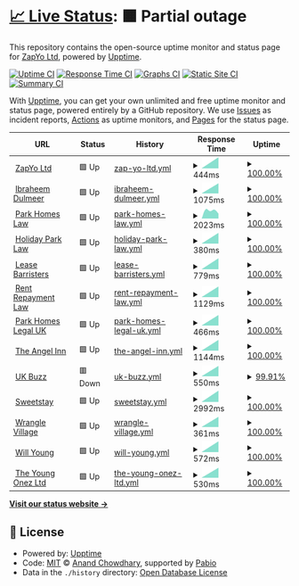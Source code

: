 # [📈 Live Status](https://status.onezcloud.uk): <!--live status--> **🟧 Partial outage**

This repository contains the open-source uptime monitor and status page for [ZapYo Ltd](https://status.onezcloud.uk), powered by [Upptime](https://github.com/upptime/upptime).

[![Uptime CI](https://github.com/ZapYo-Ltd/OnezCloud-Status/workflows/Uptime%20CI/badge.svg)](https://github.com/ZapYo-Ltd/OnezCloud-Status/actions?query=workflow%3A%22Uptime+CI%22)
[![Response Time CI](https://github.com/ZapYo-Ltd/OnezCloud-Status/workflows/Response%20Time%20CI/badge.svg)](https://github.com/ZapYo-Ltd/OnezCloud-Status/actions?query=workflow%3A%22Response+Time+CI%22)
[![Graphs CI](https://github.com/ZapYo-Ltd/OnezCloud-Status/workflows/Graphs%20CI/badge.svg)](https://github.com/ZapYo-Ltd/OnezCloud-Status/actions?query=workflow%3A%22Graphs+CI%22)
[![Static Site CI](https://github.com/ZapYo-Ltd/OnezCloud-Status/workflows/Static%20Site%20CI/badge.svg)](https://github.com/ZapYo-Ltd/OnezCloud-Status/actions?query=workflow%3A%22Static+Site+CI%22)
[![Summary CI](https://github.com/ZapYo-Ltd/OnezCloud-Status/workflows/Summary%20CI/badge.svg)](https://github.com/ZapYo-Ltd/OnezCloud-Status/actions?query=workflow%3A%22Summary+CI%22)

With [Upptime](https://upptime.js.org), you can get your own unlimited and free uptime monitor and status page, powered entirely by a GitHub repository. We use [Issues](https://github.com/ZapYo-Ltd/OnezCloud-Status/issues) as incident reports, [Actions](https://github.com/ZapYo-Ltd/OnezCloud-Status/actions) as uptime monitors, and [Pages](https://status.onezcloud.uk) for the status page.

<!--start: status pages-->
<!-- This summary is generated by Upptime (https://github.com/upptime/upptime) -->
<!-- Do not edit this manually, your changes will be overwritten -->
<!-- prettier-ignore -->
| URL | Status | History | Response Time | Uptime |
| --- | ------ | ------- | ------------- | ------ |
| <img alt="" src="https://icons.duckduckgo.com/ip3/zapyo.uk.ico" height="13"> [ZapYo Ltd](https://zapyo.uk) | 🟩 Up | [zap-yo-ltd.yml](https://github.com/ZapYo-Ltd/uptime/commits/HEAD/history/zap-yo-ltd.yml) | <details><summary><img alt="Response time graph" src="./graphs/zap-yo-ltd/response-time-week.png" height="20"> 444ms</summary><br><a href="https://status.onezcloud.uk/history/zap-yo-ltd"><img alt="Response time 444" src="https://img.shields.io/endpoint?url=https%3A%2F%2Fraw.githubusercontent.com%2FZapYo-Ltd%2Fuptime%2FHEAD%2Fapi%2Fzap-yo-ltd%2Fresponse-time.json"></a><br><a href="https://status.onezcloud.uk/history/zap-yo-ltd"><img alt="24-hour response time 444" src="https://img.shields.io/endpoint?url=https%3A%2F%2Fraw.githubusercontent.com%2FZapYo-Ltd%2Fuptime%2FHEAD%2Fapi%2Fzap-yo-ltd%2Fresponse-time-day.json"></a><br><a href="https://status.onezcloud.uk/history/zap-yo-ltd"><img alt="7-day response time 444" src="https://img.shields.io/endpoint?url=https%3A%2F%2Fraw.githubusercontent.com%2FZapYo-Ltd%2Fuptime%2FHEAD%2Fapi%2Fzap-yo-ltd%2Fresponse-time-week.json"></a><br><a href="https://status.onezcloud.uk/history/zap-yo-ltd"><img alt="30-day response time 444" src="https://img.shields.io/endpoint?url=https%3A%2F%2Fraw.githubusercontent.com%2FZapYo-Ltd%2Fuptime%2FHEAD%2Fapi%2Fzap-yo-ltd%2Fresponse-time-month.json"></a><br><a href="https://status.onezcloud.uk/history/zap-yo-ltd"><img alt="1-year response time 444" src="https://img.shields.io/endpoint?url=https%3A%2F%2Fraw.githubusercontent.com%2FZapYo-Ltd%2Fuptime%2FHEAD%2Fapi%2Fzap-yo-ltd%2Fresponse-time-year.json"></a></details> | <details><summary><a href="https://status.onezcloud.uk/history/zap-yo-ltd">100.00%</a></summary><a href="https://status.onezcloud.uk/history/zap-yo-ltd"><img alt="All-time uptime 100.00%" src="https://img.shields.io/endpoint?url=https%3A%2F%2Fraw.githubusercontent.com%2FZapYo-Ltd%2Fuptime%2FHEAD%2Fapi%2Fzap-yo-ltd%2Fuptime.json"></a><br><a href="https://status.onezcloud.uk/history/zap-yo-ltd"><img alt="24-hour uptime 100.00%" src="https://img.shields.io/endpoint?url=https%3A%2F%2Fraw.githubusercontent.com%2FZapYo-Ltd%2Fuptime%2FHEAD%2Fapi%2Fzap-yo-ltd%2Fuptime-day.json"></a><br><a href="https://status.onezcloud.uk/history/zap-yo-ltd"><img alt="7-day uptime 100.00%" src="https://img.shields.io/endpoint?url=https%3A%2F%2Fraw.githubusercontent.com%2FZapYo-Ltd%2Fuptime%2FHEAD%2Fapi%2Fzap-yo-ltd%2Fuptime-week.json"></a><br><a href="https://status.onezcloud.uk/history/zap-yo-ltd"><img alt="30-day uptime 100.00%" src="https://img.shields.io/endpoint?url=https%3A%2F%2Fraw.githubusercontent.com%2FZapYo-Ltd%2Fuptime%2FHEAD%2Fapi%2Fzap-yo-ltd%2Fuptime-month.json"></a><br><a href="https://status.onezcloud.uk/history/zap-yo-ltd"><img alt="1-year uptime 100.00%" src="https://img.shields.io/endpoint?url=https%3A%2F%2Fraw.githubusercontent.com%2FZapYo-Ltd%2Fuptime%2FHEAD%2Fapi%2Fzap-yo-ltd%2Fuptime-year.json"></a></details>
| <img alt="" src="https://icons.duckduckgo.com/ip3/www.ibraheemdulmeer.com.ico" height="13"> [Ibraheem Dulmeer](https://www.ibraheemdulmeer.com) | 🟩 Up | [ibraheem-dulmeer.yml](https://github.com/ZapYo-Ltd/uptime/commits/HEAD/history/ibraheem-dulmeer.yml) | <details><summary><img alt="Response time graph" src="./graphs/ibraheem-dulmeer/response-time-week.png" height="20"> 1075ms</summary><br><a href="https://status.onezcloud.uk/history/ibraheem-dulmeer"><img alt="Response time 1075" src="https://img.shields.io/endpoint?url=https%3A%2F%2Fraw.githubusercontent.com%2FZapYo-Ltd%2Fuptime%2FHEAD%2Fapi%2Fibraheem-dulmeer%2Fresponse-time.json"></a><br><a href="https://status.onezcloud.uk/history/ibraheem-dulmeer"><img alt="24-hour response time 1075" src="https://img.shields.io/endpoint?url=https%3A%2F%2Fraw.githubusercontent.com%2FZapYo-Ltd%2Fuptime%2FHEAD%2Fapi%2Fibraheem-dulmeer%2Fresponse-time-day.json"></a><br><a href="https://status.onezcloud.uk/history/ibraheem-dulmeer"><img alt="7-day response time 1075" src="https://img.shields.io/endpoint?url=https%3A%2F%2Fraw.githubusercontent.com%2FZapYo-Ltd%2Fuptime%2FHEAD%2Fapi%2Fibraheem-dulmeer%2Fresponse-time-week.json"></a><br><a href="https://status.onezcloud.uk/history/ibraheem-dulmeer"><img alt="30-day response time 1075" src="https://img.shields.io/endpoint?url=https%3A%2F%2Fraw.githubusercontent.com%2FZapYo-Ltd%2Fuptime%2FHEAD%2Fapi%2Fibraheem-dulmeer%2Fresponse-time-month.json"></a><br><a href="https://status.onezcloud.uk/history/ibraheem-dulmeer"><img alt="1-year response time 1075" src="https://img.shields.io/endpoint?url=https%3A%2F%2Fraw.githubusercontent.com%2FZapYo-Ltd%2Fuptime%2FHEAD%2Fapi%2Fibraheem-dulmeer%2Fresponse-time-year.json"></a></details> | <details><summary><a href="https://status.onezcloud.uk/history/ibraheem-dulmeer">100.00%</a></summary><a href="https://status.onezcloud.uk/history/ibraheem-dulmeer"><img alt="All-time uptime 100.00%" src="https://img.shields.io/endpoint?url=https%3A%2F%2Fraw.githubusercontent.com%2FZapYo-Ltd%2Fuptime%2FHEAD%2Fapi%2Fibraheem-dulmeer%2Fuptime.json"></a><br><a href="https://status.onezcloud.uk/history/ibraheem-dulmeer"><img alt="24-hour uptime 100.00%" src="https://img.shields.io/endpoint?url=https%3A%2F%2Fraw.githubusercontent.com%2FZapYo-Ltd%2Fuptime%2FHEAD%2Fapi%2Fibraheem-dulmeer%2Fuptime-day.json"></a><br><a href="https://status.onezcloud.uk/history/ibraheem-dulmeer"><img alt="7-day uptime 100.00%" src="https://img.shields.io/endpoint?url=https%3A%2F%2Fraw.githubusercontent.com%2FZapYo-Ltd%2Fuptime%2FHEAD%2Fapi%2Fibraheem-dulmeer%2Fuptime-week.json"></a><br><a href="https://status.onezcloud.uk/history/ibraheem-dulmeer"><img alt="30-day uptime 100.00%" src="https://img.shields.io/endpoint?url=https%3A%2F%2Fraw.githubusercontent.com%2FZapYo-Ltd%2Fuptime%2FHEAD%2Fapi%2Fibraheem-dulmeer%2Fuptime-month.json"></a><br><a href="https://status.onezcloud.uk/history/ibraheem-dulmeer"><img alt="1-year uptime 100.00%" src="https://img.shields.io/endpoint?url=https%3A%2F%2Fraw.githubusercontent.com%2FZapYo-Ltd%2Fuptime%2FHEAD%2Fapi%2Fibraheem-dulmeer%2Fuptime-year.json"></a></details>
| <img alt="" src="https://icons.duckduckgo.com/ip3/parkhomeslaw.com.ico" height="13"> [Park Homes Law](https://parkhomeslaw.com) | 🟩 Up | [park-homes-law.yml](https://github.com/ZapYo-Ltd/uptime/commits/HEAD/history/park-homes-law.yml) | <details><summary><img alt="Response time graph" src="./graphs/park-homes-law/response-time-week.png" height="20"> 2023ms</summary><br><a href="https://status.onezcloud.uk/history/park-homes-law"><img alt="Response time 2023" src="https://img.shields.io/endpoint?url=https%3A%2F%2Fraw.githubusercontent.com%2FZapYo-Ltd%2Fuptime%2FHEAD%2Fapi%2Fpark-homes-law%2Fresponse-time.json"></a><br><a href="https://status.onezcloud.uk/history/park-homes-law"><img alt="24-hour response time 2023" src="https://img.shields.io/endpoint?url=https%3A%2F%2Fraw.githubusercontent.com%2FZapYo-Ltd%2Fuptime%2FHEAD%2Fapi%2Fpark-homes-law%2Fresponse-time-day.json"></a><br><a href="https://status.onezcloud.uk/history/park-homes-law"><img alt="7-day response time 2023" src="https://img.shields.io/endpoint?url=https%3A%2F%2Fraw.githubusercontent.com%2FZapYo-Ltd%2Fuptime%2FHEAD%2Fapi%2Fpark-homes-law%2Fresponse-time-week.json"></a><br><a href="https://status.onezcloud.uk/history/park-homes-law"><img alt="30-day response time 2023" src="https://img.shields.io/endpoint?url=https%3A%2F%2Fraw.githubusercontent.com%2FZapYo-Ltd%2Fuptime%2FHEAD%2Fapi%2Fpark-homes-law%2Fresponse-time-month.json"></a><br><a href="https://status.onezcloud.uk/history/park-homes-law"><img alt="1-year response time 2023" src="https://img.shields.io/endpoint?url=https%3A%2F%2Fraw.githubusercontent.com%2FZapYo-Ltd%2Fuptime%2FHEAD%2Fapi%2Fpark-homes-law%2Fresponse-time-year.json"></a></details> | <details><summary><a href="https://status.onezcloud.uk/history/park-homes-law">100.00%</a></summary><a href="https://status.onezcloud.uk/history/park-homes-law"><img alt="All-time uptime 100.00%" src="https://img.shields.io/endpoint?url=https%3A%2F%2Fraw.githubusercontent.com%2FZapYo-Ltd%2Fuptime%2FHEAD%2Fapi%2Fpark-homes-law%2Fuptime.json"></a><br><a href="https://status.onezcloud.uk/history/park-homes-law"><img alt="24-hour uptime 100.00%" src="https://img.shields.io/endpoint?url=https%3A%2F%2Fraw.githubusercontent.com%2FZapYo-Ltd%2Fuptime%2FHEAD%2Fapi%2Fpark-homes-law%2Fuptime-day.json"></a><br><a href="https://status.onezcloud.uk/history/park-homes-law"><img alt="7-day uptime 100.00%" src="https://img.shields.io/endpoint?url=https%3A%2F%2Fraw.githubusercontent.com%2FZapYo-Ltd%2Fuptime%2FHEAD%2Fapi%2Fpark-homes-law%2Fuptime-week.json"></a><br><a href="https://status.onezcloud.uk/history/park-homes-law"><img alt="30-day uptime 100.00%" src="https://img.shields.io/endpoint?url=https%3A%2F%2Fraw.githubusercontent.com%2FZapYo-Ltd%2Fuptime%2FHEAD%2Fapi%2Fpark-homes-law%2Fuptime-month.json"></a><br><a href="https://status.onezcloud.uk/history/park-homes-law"><img alt="1-year uptime 100.00%" src="https://img.shields.io/endpoint?url=https%3A%2F%2Fraw.githubusercontent.com%2FZapYo-Ltd%2Fuptime%2FHEAD%2Fapi%2Fpark-homes-law%2Fuptime-year.json"></a></details>
| <img alt="" src="https://icons.duckduckgo.com/ip3/www.holidayparklaw.com.ico" height="13"> [Holiday Park Law](https://www.holidayparklaw.com) | 🟩 Up | [holiday-park-law.yml](https://github.com/ZapYo-Ltd/uptime/commits/HEAD/history/holiday-park-law.yml) | <details><summary><img alt="Response time graph" src="./graphs/holiday-park-law/response-time-week.png" height="20"> 380ms</summary><br><a href="https://status.onezcloud.uk/history/holiday-park-law"><img alt="Response time 380" src="https://img.shields.io/endpoint?url=https%3A%2F%2Fraw.githubusercontent.com%2FZapYo-Ltd%2Fuptime%2FHEAD%2Fapi%2Fholiday-park-law%2Fresponse-time.json"></a><br><a href="https://status.onezcloud.uk/history/holiday-park-law"><img alt="24-hour response time 380" src="https://img.shields.io/endpoint?url=https%3A%2F%2Fraw.githubusercontent.com%2FZapYo-Ltd%2Fuptime%2FHEAD%2Fapi%2Fholiday-park-law%2Fresponse-time-day.json"></a><br><a href="https://status.onezcloud.uk/history/holiday-park-law"><img alt="7-day response time 380" src="https://img.shields.io/endpoint?url=https%3A%2F%2Fraw.githubusercontent.com%2FZapYo-Ltd%2Fuptime%2FHEAD%2Fapi%2Fholiday-park-law%2Fresponse-time-week.json"></a><br><a href="https://status.onezcloud.uk/history/holiday-park-law"><img alt="30-day response time 380" src="https://img.shields.io/endpoint?url=https%3A%2F%2Fraw.githubusercontent.com%2FZapYo-Ltd%2Fuptime%2FHEAD%2Fapi%2Fholiday-park-law%2Fresponse-time-month.json"></a><br><a href="https://status.onezcloud.uk/history/holiday-park-law"><img alt="1-year response time 380" src="https://img.shields.io/endpoint?url=https%3A%2F%2Fraw.githubusercontent.com%2FZapYo-Ltd%2Fuptime%2FHEAD%2Fapi%2Fholiday-park-law%2Fresponse-time-year.json"></a></details> | <details><summary><a href="https://status.onezcloud.uk/history/holiday-park-law">100.00%</a></summary><a href="https://status.onezcloud.uk/history/holiday-park-law"><img alt="All-time uptime 100.00%" src="https://img.shields.io/endpoint?url=https%3A%2F%2Fraw.githubusercontent.com%2FZapYo-Ltd%2Fuptime%2FHEAD%2Fapi%2Fholiday-park-law%2Fuptime.json"></a><br><a href="https://status.onezcloud.uk/history/holiday-park-law"><img alt="24-hour uptime 100.00%" src="https://img.shields.io/endpoint?url=https%3A%2F%2Fraw.githubusercontent.com%2FZapYo-Ltd%2Fuptime%2FHEAD%2Fapi%2Fholiday-park-law%2Fuptime-day.json"></a><br><a href="https://status.onezcloud.uk/history/holiday-park-law"><img alt="7-day uptime 100.00%" src="https://img.shields.io/endpoint?url=https%3A%2F%2Fraw.githubusercontent.com%2FZapYo-Ltd%2Fuptime%2FHEAD%2Fapi%2Fholiday-park-law%2Fuptime-week.json"></a><br><a href="https://status.onezcloud.uk/history/holiday-park-law"><img alt="30-day uptime 100.00%" src="https://img.shields.io/endpoint?url=https%3A%2F%2Fraw.githubusercontent.com%2FZapYo-Ltd%2Fuptime%2FHEAD%2Fapi%2Fholiday-park-law%2Fuptime-month.json"></a><br><a href="https://status.onezcloud.uk/history/holiday-park-law"><img alt="1-year uptime 100.00%" src="https://img.shields.io/endpoint?url=https%3A%2F%2Fraw.githubusercontent.com%2FZapYo-Ltd%2Fuptime%2FHEAD%2Fapi%2Fholiday-park-law%2Fuptime-year.json"></a></details>
| <img alt="" src="https://icons.duckduckgo.com/ip3/leasebarristers.com.ico" height="13"> [Lease Barristers](https://leasebarristers.com) | 🟩 Up | [lease-barristers.yml](https://github.com/ZapYo-Ltd/uptime/commits/HEAD/history/lease-barristers.yml) | <details><summary><img alt="Response time graph" src="./graphs/lease-barristers/response-time-week.png" height="20"> 779ms</summary><br><a href="https://status.onezcloud.uk/history/lease-barristers"><img alt="Response time 779" src="https://img.shields.io/endpoint?url=https%3A%2F%2Fraw.githubusercontent.com%2FZapYo-Ltd%2Fuptime%2FHEAD%2Fapi%2Flease-barristers%2Fresponse-time.json"></a><br><a href="https://status.onezcloud.uk/history/lease-barristers"><img alt="24-hour response time 779" src="https://img.shields.io/endpoint?url=https%3A%2F%2Fraw.githubusercontent.com%2FZapYo-Ltd%2Fuptime%2FHEAD%2Fapi%2Flease-barristers%2Fresponse-time-day.json"></a><br><a href="https://status.onezcloud.uk/history/lease-barristers"><img alt="7-day response time 779" src="https://img.shields.io/endpoint?url=https%3A%2F%2Fraw.githubusercontent.com%2FZapYo-Ltd%2Fuptime%2FHEAD%2Fapi%2Flease-barristers%2Fresponse-time-week.json"></a><br><a href="https://status.onezcloud.uk/history/lease-barristers"><img alt="30-day response time 779" src="https://img.shields.io/endpoint?url=https%3A%2F%2Fraw.githubusercontent.com%2FZapYo-Ltd%2Fuptime%2FHEAD%2Fapi%2Flease-barristers%2Fresponse-time-month.json"></a><br><a href="https://status.onezcloud.uk/history/lease-barristers"><img alt="1-year response time 779" src="https://img.shields.io/endpoint?url=https%3A%2F%2Fraw.githubusercontent.com%2FZapYo-Ltd%2Fuptime%2FHEAD%2Fapi%2Flease-barristers%2Fresponse-time-year.json"></a></details> | <details><summary><a href="https://status.onezcloud.uk/history/lease-barristers">100.00%</a></summary><a href="https://status.onezcloud.uk/history/lease-barristers"><img alt="All-time uptime 100.00%" src="https://img.shields.io/endpoint?url=https%3A%2F%2Fraw.githubusercontent.com%2FZapYo-Ltd%2Fuptime%2FHEAD%2Fapi%2Flease-barristers%2Fuptime.json"></a><br><a href="https://status.onezcloud.uk/history/lease-barristers"><img alt="24-hour uptime 100.00%" src="https://img.shields.io/endpoint?url=https%3A%2F%2Fraw.githubusercontent.com%2FZapYo-Ltd%2Fuptime%2FHEAD%2Fapi%2Flease-barristers%2Fuptime-day.json"></a><br><a href="https://status.onezcloud.uk/history/lease-barristers"><img alt="7-day uptime 100.00%" src="https://img.shields.io/endpoint?url=https%3A%2F%2Fraw.githubusercontent.com%2FZapYo-Ltd%2Fuptime%2FHEAD%2Fapi%2Flease-barristers%2Fuptime-week.json"></a><br><a href="https://status.onezcloud.uk/history/lease-barristers"><img alt="30-day uptime 100.00%" src="https://img.shields.io/endpoint?url=https%3A%2F%2Fraw.githubusercontent.com%2FZapYo-Ltd%2Fuptime%2FHEAD%2Fapi%2Flease-barristers%2Fuptime-month.json"></a><br><a href="https://status.onezcloud.uk/history/lease-barristers"><img alt="1-year uptime 100.00%" src="https://img.shields.io/endpoint?url=https%3A%2F%2Fraw.githubusercontent.com%2FZapYo-Ltd%2Fuptime%2FHEAD%2Fapi%2Flease-barristers%2Fuptime-year.json"></a></details>
| <img alt="" src="https://icons.duckduckgo.com/ip3/rentrepaymentlaw.com.ico" height="13"> [Rent Repayment Law](https://rentrepaymentlaw.com) | 🟩 Up | [rent-repayment-law.yml](https://github.com/ZapYo-Ltd/uptime/commits/HEAD/history/rent-repayment-law.yml) | <details><summary><img alt="Response time graph" src="./graphs/rent-repayment-law/response-time-week.png" height="20"> 1129ms</summary><br><a href="https://status.onezcloud.uk/history/rent-repayment-law"><img alt="Response time 1129" src="https://img.shields.io/endpoint?url=https%3A%2F%2Fraw.githubusercontent.com%2FZapYo-Ltd%2Fuptime%2FHEAD%2Fapi%2Frent-repayment-law%2Fresponse-time.json"></a><br><a href="https://status.onezcloud.uk/history/rent-repayment-law"><img alt="24-hour response time 1129" src="https://img.shields.io/endpoint?url=https%3A%2F%2Fraw.githubusercontent.com%2FZapYo-Ltd%2Fuptime%2FHEAD%2Fapi%2Frent-repayment-law%2Fresponse-time-day.json"></a><br><a href="https://status.onezcloud.uk/history/rent-repayment-law"><img alt="7-day response time 1129" src="https://img.shields.io/endpoint?url=https%3A%2F%2Fraw.githubusercontent.com%2FZapYo-Ltd%2Fuptime%2FHEAD%2Fapi%2Frent-repayment-law%2Fresponse-time-week.json"></a><br><a href="https://status.onezcloud.uk/history/rent-repayment-law"><img alt="30-day response time 1129" src="https://img.shields.io/endpoint?url=https%3A%2F%2Fraw.githubusercontent.com%2FZapYo-Ltd%2Fuptime%2FHEAD%2Fapi%2Frent-repayment-law%2Fresponse-time-month.json"></a><br><a href="https://status.onezcloud.uk/history/rent-repayment-law"><img alt="1-year response time 1129" src="https://img.shields.io/endpoint?url=https%3A%2F%2Fraw.githubusercontent.com%2FZapYo-Ltd%2Fuptime%2FHEAD%2Fapi%2Frent-repayment-law%2Fresponse-time-year.json"></a></details> | <details><summary><a href="https://status.onezcloud.uk/history/rent-repayment-law">100.00%</a></summary><a href="https://status.onezcloud.uk/history/rent-repayment-law"><img alt="All-time uptime 100.00%" src="https://img.shields.io/endpoint?url=https%3A%2F%2Fraw.githubusercontent.com%2FZapYo-Ltd%2Fuptime%2FHEAD%2Fapi%2Frent-repayment-law%2Fuptime.json"></a><br><a href="https://status.onezcloud.uk/history/rent-repayment-law"><img alt="24-hour uptime 100.00%" src="https://img.shields.io/endpoint?url=https%3A%2F%2Fraw.githubusercontent.com%2FZapYo-Ltd%2Fuptime%2FHEAD%2Fapi%2Frent-repayment-law%2Fuptime-day.json"></a><br><a href="https://status.onezcloud.uk/history/rent-repayment-law"><img alt="7-day uptime 100.00%" src="https://img.shields.io/endpoint?url=https%3A%2F%2Fraw.githubusercontent.com%2FZapYo-Ltd%2Fuptime%2FHEAD%2Fapi%2Frent-repayment-law%2Fuptime-week.json"></a><br><a href="https://status.onezcloud.uk/history/rent-repayment-law"><img alt="30-day uptime 100.00%" src="https://img.shields.io/endpoint?url=https%3A%2F%2Fraw.githubusercontent.com%2FZapYo-Ltd%2Fuptime%2FHEAD%2Fapi%2Frent-repayment-law%2Fuptime-month.json"></a><br><a href="https://status.onezcloud.uk/history/rent-repayment-law"><img alt="1-year uptime 100.00%" src="https://img.shields.io/endpoint?url=https%3A%2F%2Fraw.githubusercontent.com%2FZapYo-Ltd%2Fuptime%2FHEAD%2Fapi%2Frent-repayment-law%2Fuptime-year.json"></a></details>
| <img alt="" src="https://icons.duckduckgo.com/ip3/parkhomeslegal.uk.ico" height="13"> [Park Homes Legal UK](https://parkhomeslegal.uk) | 🟩 Up | [park-homes-legal-uk.yml](https://github.com/ZapYo-Ltd/uptime/commits/HEAD/history/park-homes-legal-uk.yml) | <details><summary><img alt="Response time graph" src="./graphs/park-homes-legal-uk/response-time-week.png" height="20"> 466ms</summary><br><a href="https://status.onezcloud.uk/history/park-homes-legal-uk"><img alt="Response time 466" src="https://img.shields.io/endpoint?url=https%3A%2F%2Fraw.githubusercontent.com%2FZapYo-Ltd%2Fuptime%2FHEAD%2Fapi%2Fpark-homes-legal-uk%2Fresponse-time.json"></a><br><a href="https://status.onezcloud.uk/history/park-homes-legal-uk"><img alt="24-hour response time 466" src="https://img.shields.io/endpoint?url=https%3A%2F%2Fraw.githubusercontent.com%2FZapYo-Ltd%2Fuptime%2FHEAD%2Fapi%2Fpark-homes-legal-uk%2Fresponse-time-day.json"></a><br><a href="https://status.onezcloud.uk/history/park-homes-legal-uk"><img alt="7-day response time 466" src="https://img.shields.io/endpoint?url=https%3A%2F%2Fraw.githubusercontent.com%2FZapYo-Ltd%2Fuptime%2FHEAD%2Fapi%2Fpark-homes-legal-uk%2Fresponse-time-week.json"></a><br><a href="https://status.onezcloud.uk/history/park-homes-legal-uk"><img alt="30-day response time 466" src="https://img.shields.io/endpoint?url=https%3A%2F%2Fraw.githubusercontent.com%2FZapYo-Ltd%2Fuptime%2FHEAD%2Fapi%2Fpark-homes-legal-uk%2Fresponse-time-month.json"></a><br><a href="https://status.onezcloud.uk/history/park-homes-legal-uk"><img alt="1-year response time 466" src="https://img.shields.io/endpoint?url=https%3A%2F%2Fraw.githubusercontent.com%2FZapYo-Ltd%2Fuptime%2FHEAD%2Fapi%2Fpark-homes-legal-uk%2Fresponse-time-year.json"></a></details> | <details><summary><a href="https://status.onezcloud.uk/history/park-homes-legal-uk">100.00%</a></summary><a href="https://status.onezcloud.uk/history/park-homes-legal-uk"><img alt="All-time uptime 100.00%" src="https://img.shields.io/endpoint?url=https%3A%2F%2Fraw.githubusercontent.com%2FZapYo-Ltd%2Fuptime%2FHEAD%2Fapi%2Fpark-homes-legal-uk%2Fuptime.json"></a><br><a href="https://status.onezcloud.uk/history/park-homes-legal-uk"><img alt="24-hour uptime 100.00%" src="https://img.shields.io/endpoint?url=https%3A%2F%2Fraw.githubusercontent.com%2FZapYo-Ltd%2Fuptime%2FHEAD%2Fapi%2Fpark-homes-legal-uk%2Fuptime-day.json"></a><br><a href="https://status.onezcloud.uk/history/park-homes-legal-uk"><img alt="7-day uptime 100.00%" src="https://img.shields.io/endpoint?url=https%3A%2F%2Fraw.githubusercontent.com%2FZapYo-Ltd%2Fuptime%2FHEAD%2Fapi%2Fpark-homes-legal-uk%2Fuptime-week.json"></a><br><a href="https://status.onezcloud.uk/history/park-homes-legal-uk"><img alt="30-day uptime 100.00%" src="https://img.shields.io/endpoint?url=https%3A%2F%2Fraw.githubusercontent.com%2FZapYo-Ltd%2Fuptime%2FHEAD%2Fapi%2Fpark-homes-legal-uk%2Fuptime-month.json"></a><br><a href="https://status.onezcloud.uk/history/park-homes-legal-uk"><img alt="1-year uptime 100.00%" src="https://img.shields.io/endpoint?url=https%3A%2F%2Fraw.githubusercontent.com%2FZapYo-Ltd%2Fuptime%2FHEAD%2Fapi%2Fpark-homes-legal-uk%2Fuptime-year.json"></a></details>
| <img alt="" src="https://icons.duckduckgo.com/ip3/theangelinn.uk.ico" height="13"> [The Angel Inn](https://theangelinn.uk) | 🟩 Up | [the-angel-inn.yml](https://github.com/ZapYo-Ltd/uptime/commits/HEAD/history/the-angel-inn.yml) | <details><summary><img alt="Response time graph" src="./graphs/the-angel-inn/response-time-week.png" height="20"> 1144ms</summary><br><a href="https://status.onezcloud.uk/history/the-angel-inn"><img alt="Response time 1144" src="https://img.shields.io/endpoint?url=https%3A%2F%2Fraw.githubusercontent.com%2FZapYo-Ltd%2Fuptime%2FHEAD%2Fapi%2Fthe-angel-inn%2Fresponse-time.json"></a><br><a href="https://status.onezcloud.uk/history/the-angel-inn"><img alt="24-hour response time 1144" src="https://img.shields.io/endpoint?url=https%3A%2F%2Fraw.githubusercontent.com%2FZapYo-Ltd%2Fuptime%2FHEAD%2Fapi%2Fthe-angel-inn%2Fresponse-time-day.json"></a><br><a href="https://status.onezcloud.uk/history/the-angel-inn"><img alt="7-day response time 1144" src="https://img.shields.io/endpoint?url=https%3A%2F%2Fraw.githubusercontent.com%2FZapYo-Ltd%2Fuptime%2FHEAD%2Fapi%2Fthe-angel-inn%2Fresponse-time-week.json"></a><br><a href="https://status.onezcloud.uk/history/the-angel-inn"><img alt="30-day response time 1144" src="https://img.shields.io/endpoint?url=https%3A%2F%2Fraw.githubusercontent.com%2FZapYo-Ltd%2Fuptime%2FHEAD%2Fapi%2Fthe-angel-inn%2Fresponse-time-month.json"></a><br><a href="https://status.onezcloud.uk/history/the-angel-inn"><img alt="1-year response time 1144" src="https://img.shields.io/endpoint?url=https%3A%2F%2Fraw.githubusercontent.com%2FZapYo-Ltd%2Fuptime%2FHEAD%2Fapi%2Fthe-angel-inn%2Fresponse-time-year.json"></a></details> | <details><summary><a href="https://status.onezcloud.uk/history/the-angel-inn">100.00%</a></summary><a href="https://status.onezcloud.uk/history/the-angel-inn"><img alt="All-time uptime 100.00%" src="https://img.shields.io/endpoint?url=https%3A%2F%2Fraw.githubusercontent.com%2FZapYo-Ltd%2Fuptime%2FHEAD%2Fapi%2Fthe-angel-inn%2Fuptime.json"></a><br><a href="https://status.onezcloud.uk/history/the-angel-inn"><img alt="24-hour uptime 100.00%" src="https://img.shields.io/endpoint?url=https%3A%2F%2Fraw.githubusercontent.com%2FZapYo-Ltd%2Fuptime%2FHEAD%2Fapi%2Fthe-angel-inn%2Fuptime-day.json"></a><br><a href="https://status.onezcloud.uk/history/the-angel-inn"><img alt="7-day uptime 100.00%" src="https://img.shields.io/endpoint?url=https%3A%2F%2Fraw.githubusercontent.com%2FZapYo-Ltd%2Fuptime%2FHEAD%2Fapi%2Fthe-angel-inn%2Fuptime-week.json"></a><br><a href="https://status.onezcloud.uk/history/the-angel-inn"><img alt="30-day uptime 100.00%" src="https://img.shields.io/endpoint?url=https%3A%2F%2Fraw.githubusercontent.com%2FZapYo-Ltd%2Fuptime%2FHEAD%2Fapi%2Fthe-angel-inn%2Fuptime-month.json"></a><br><a href="https://status.onezcloud.uk/history/the-angel-inn"><img alt="1-year uptime 100.00%" src="https://img.shields.io/endpoint?url=https%3A%2F%2Fraw.githubusercontent.com%2FZapYo-Ltd%2Fuptime%2FHEAD%2Fapi%2Fthe-angel-inn%2Fuptime-year.json"></a></details>
| <img alt="" src="https://icons.duckduckgo.com/ip3/ukbuzz.uk.ico" height="13"> [UK Buzz](https://ukbuzz.uk) | 🟥 Down | [uk-buzz.yml](https://github.com/ZapYo-Ltd/uptime/commits/HEAD/history/uk-buzz.yml) | <details><summary><img alt="Response time graph" src="./graphs/uk-buzz/response-time-week.png" height="20"> 550ms</summary><br><a href="https://status.onezcloud.uk/history/uk-buzz"><img alt="Response time 550" src="https://img.shields.io/endpoint?url=https%3A%2F%2Fraw.githubusercontent.com%2FZapYo-Ltd%2Fuptime%2FHEAD%2Fapi%2Fuk-buzz%2Fresponse-time.json"></a><br><a href="https://status.onezcloud.uk/history/uk-buzz"><img alt="24-hour response time 550" src="https://img.shields.io/endpoint?url=https%3A%2F%2Fraw.githubusercontent.com%2FZapYo-Ltd%2Fuptime%2FHEAD%2Fapi%2Fuk-buzz%2Fresponse-time-day.json"></a><br><a href="https://status.onezcloud.uk/history/uk-buzz"><img alt="7-day response time 550" src="https://img.shields.io/endpoint?url=https%3A%2F%2Fraw.githubusercontent.com%2FZapYo-Ltd%2Fuptime%2FHEAD%2Fapi%2Fuk-buzz%2Fresponse-time-week.json"></a><br><a href="https://status.onezcloud.uk/history/uk-buzz"><img alt="30-day response time 550" src="https://img.shields.io/endpoint?url=https%3A%2F%2Fraw.githubusercontent.com%2FZapYo-Ltd%2Fuptime%2FHEAD%2Fapi%2Fuk-buzz%2Fresponse-time-month.json"></a><br><a href="https://status.onezcloud.uk/history/uk-buzz"><img alt="1-year response time 550" src="https://img.shields.io/endpoint?url=https%3A%2F%2Fraw.githubusercontent.com%2FZapYo-Ltd%2Fuptime%2FHEAD%2Fapi%2Fuk-buzz%2Fresponse-time-year.json"></a></details> | <details><summary><a href="https://status.onezcloud.uk/history/uk-buzz">99.91%</a></summary><a href="https://status.onezcloud.uk/history/uk-buzz"><img alt="All-time uptime 99.91%" src="https://img.shields.io/endpoint?url=https%3A%2F%2Fraw.githubusercontent.com%2FZapYo-Ltd%2Fuptime%2FHEAD%2Fapi%2Fuk-buzz%2Fuptime.json"></a><br><a href="https://status.onezcloud.uk/history/uk-buzz"><img alt="24-hour uptime 99.91%" src="https://img.shields.io/endpoint?url=https%3A%2F%2Fraw.githubusercontent.com%2FZapYo-Ltd%2Fuptime%2FHEAD%2Fapi%2Fuk-buzz%2Fuptime-day.json"></a><br><a href="https://status.onezcloud.uk/history/uk-buzz"><img alt="7-day uptime 99.91%" src="https://img.shields.io/endpoint?url=https%3A%2F%2Fraw.githubusercontent.com%2FZapYo-Ltd%2Fuptime%2FHEAD%2Fapi%2Fuk-buzz%2Fuptime-week.json"></a><br><a href="https://status.onezcloud.uk/history/uk-buzz"><img alt="30-day uptime 99.91%" src="https://img.shields.io/endpoint?url=https%3A%2F%2Fraw.githubusercontent.com%2FZapYo-Ltd%2Fuptime%2FHEAD%2Fapi%2Fuk-buzz%2Fuptime-month.json"></a><br><a href="https://status.onezcloud.uk/history/uk-buzz"><img alt="1-year uptime 99.91%" src="https://img.shields.io/endpoint?url=https%3A%2F%2Fraw.githubusercontent.com%2FZapYo-Ltd%2Fuptime%2FHEAD%2Fapi%2Fuk-buzz%2Fuptime-year.json"></a></details>
| <img alt="" src="https://icons.duckduckgo.com/ip3/sweetstay.uk.ico" height="13"> [Sweetstay](https://sweetstay.uk) | 🟩 Up | [sweetstay.yml](https://github.com/ZapYo-Ltd/uptime/commits/HEAD/history/sweetstay.yml) | <details><summary><img alt="Response time graph" src="./graphs/sweetstay/response-time-week.png" height="20"> 2992ms</summary><br><a href="https://status.onezcloud.uk/history/sweetstay"><img alt="Response time 2992" src="https://img.shields.io/endpoint?url=https%3A%2F%2Fraw.githubusercontent.com%2FZapYo-Ltd%2Fuptime%2FHEAD%2Fapi%2Fsweetstay%2Fresponse-time.json"></a><br><a href="https://status.onezcloud.uk/history/sweetstay"><img alt="24-hour response time 2992" src="https://img.shields.io/endpoint?url=https%3A%2F%2Fraw.githubusercontent.com%2FZapYo-Ltd%2Fuptime%2FHEAD%2Fapi%2Fsweetstay%2Fresponse-time-day.json"></a><br><a href="https://status.onezcloud.uk/history/sweetstay"><img alt="7-day response time 2992" src="https://img.shields.io/endpoint?url=https%3A%2F%2Fraw.githubusercontent.com%2FZapYo-Ltd%2Fuptime%2FHEAD%2Fapi%2Fsweetstay%2Fresponse-time-week.json"></a><br><a href="https://status.onezcloud.uk/history/sweetstay"><img alt="30-day response time 2992" src="https://img.shields.io/endpoint?url=https%3A%2F%2Fraw.githubusercontent.com%2FZapYo-Ltd%2Fuptime%2FHEAD%2Fapi%2Fsweetstay%2Fresponse-time-month.json"></a><br><a href="https://status.onezcloud.uk/history/sweetstay"><img alt="1-year response time 2992" src="https://img.shields.io/endpoint?url=https%3A%2F%2Fraw.githubusercontent.com%2FZapYo-Ltd%2Fuptime%2FHEAD%2Fapi%2Fsweetstay%2Fresponse-time-year.json"></a></details> | <details><summary><a href="https://status.onezcloud.uk/history/sweetstay">100.00%</a></summary><a href="https://status.onezcloud.uk/history/sweetstay"><img alt="All-time uptime 100.00%" src="https://img.shields.io/endpoint?url=https%3A%2F%2Fraw.githubusercontent.com%2FZapYo-Ltd%2Fuptime%2FHEAD%2Fapi%2Fsweetstay%2Fuptime.json"></a><br><a href="https://status.onezcloud.uk/history/sweetstay"><img alt="24-hour uptime 100.00%" src="https://img.shields.io/endpoint?url=https%3A%2F%2Fraw.githubusercontent.com%2FZapYo-Ltd%2Fuptime%2FHEAD%2Fapi%2Fsweetstay%2Fuptime-day.json"></a><br><a href="https://status.onezcloud.uk/history/sweetstay"><img alt="7-day uptime 100.00%" src="https://img.shields.io/endpoint?url=https%3A%2F%2Fraw.githubusercontent.com%2FZapYo-Ltd%2Fuptime%2FHEAD%2Fapi%2Fsweetstay%2Fuptime-week.json"></a><br><a href="https://status.onezcloud.uk/history/sweetstay"><img alt="30-day uptime 100.00%" src="https://img.shields.io/endpoint?url=https%3A%2F%2Fraw.githubusercontent.com%2FZapYo-Ltd%2Fuptime%2FHEAD%2Fapi%2Fsweetstay%2Fuptime-month.json"></a><br><a href="https://status.onezcloud.uk/history/sweetstay"><img alt="1-year uptime 100.00%" src="https://img.shields.io/endpoint?url=https%3A%2F%2Fraw.githubusercontent.com%2FZapYo-Ltd%2Fuptime%2FHEAD%2Fapi%2Fsweetstay%2Fuptime-year.json"></a></details>
| <img alt="" src="https://icons.duckduckgo.com/ip3/wranglevillage.uk.ico" height="13"> [Wrangle Village](https://wranglevillage.uk) | 🟩 Up | [wrangle-village.yml](https://github.com/ZapYo-Ltd/uptime/commits/HEAD/history/wrangle-village.yml) | <details><summary><img alt="Response time graph" src="./graphs/wrangle-village/response-time-week.png" height="20"> 361ms</summary><br><a href="https://status.onezcloud.uk/history/wrangle-village"><img alt="Response time 361" src="https://img.shields.io/endpoint?url=https%3A%2F%2Fraw.githubusercontent.com%2FZapYo-Ltd%2Fuptime%2FHEAD%2Fapi%2Fwrangle-village%2Fresponse-time.json"></a><br><a href="https://status.onezcloud.uk/history/wrangle-village"><img alt="24-hour response time 361" src="https://img.shields.io/endpoint?url=https%3A%2F%2Fraw.githubusercontent.com%2FZapYo-Ltd%2Fuptime%2FHEAD%2Fapi%2Fwrangle-village%2Fresponse-time-day.json"></a><br><a href="https://status.onezcloud.uk/history/wrangle-village"><img alt="7-day response time 361" src="https://img.shields.io/endpoint?url=https%3A%2F%2Fraw.githubusercontent.com%2FZapYo-Ltd%2Fuptime%2FHEAD%2Fapi%2Fwrangle-village%2Fresponse-time-week.json"></a><br><a href="https://status.onezcloud.uk/history/wrangle-village"><img alt="30-day response time 361" src="https://img.shields.io/endpoint?url=https%3A%2F%2Fraw.githubusercontent.com%2FZapYo-Ltd%2Fuptime%2FHEAD%2Fapi%2Fwrangle-village%2Fresponse-time-month.json"></a><br><a href="https://status.onezcloud.uk/history/wrangle-village"><img alt="1-year response time 361" src="https://img.shields.io/endpoint?url=https%3A%2F%2Fraw.githubusercontent.com%2FZapYo-Ltd%2Fuptime%2FHEAD%2Fapi%2Fwrangle-village%2Fresponse-time-year.json"></a></details> | <details><summary><a href="https://status.onezcloud.uk/history/wrangle-village">100.00%</a></summary><a href="https://status.onezcloud.uk/history/wrangle-village"><img alt="All-time uptime 100.00%" src="https://img.shields.io/endpoint?url=https%3A%2F%2Fraw.githubusercontent.com%2FZapYo-Ltd%2Fuptime%2FHEAD%2Fapi%2Fwrangle-village%2Fuptime.json"></a><br><a href="https://status.onezcloud.uk/history/wrangle-village"><img alt="24-hour uptime 100.00%" src="https://img.shields.io/endpoint?url=https%3A%2F%2Fraw.githubusercontent.com%2FZapYo-Ltd%2Fuptime%2FHEAD%2Fapi%2Fwrangle-village%2Fuptime-day.json"></a><br><a href="https://status.onezcloud.uk/history/wrangle-village"><img alt="7-day uptime 100.00%" src="https://img.shields.io/endpoint?url=https%3A%2F%2Fraw.githubusercontent.com%2FZapYo-Ltd%2Fuptime%2FHEAD%2Fapi%2Fwrangle-village%2Fuptime-week.json"></a><br><a href="https://status.onezcloud.uk/history/wrangle-village"><img alt="30-day uptime 100.00%" src="https://img.shields.io/endpoint?url=https%3A%2F%2Fraw.githubusercontent.com%2FZapYo-Ltd%2Fuptime%2FHEAD%2Fapi%2Fwrangle-village%2Fuptime-month.json"></a><br><a href="https://status.onezcloud.uk/history/wrangle-village"><img alt="1-year uptime 100.00%" src="https://img.shields.io/endpoint?url=https%3A%2F%2Fraw.githubusercontent.com%2FZapYo-Ltd%2Fuptime%2FHEAD%2Fapi%2Fwrangle-village%2Fuptime-year.json"></a></details>
| <img alt="" src="https://icons.duckduckgo.com/ip3/willyoung.uk.ico" height="13"> [Will Young](https://willyoung.uk) | 🟩 Up | [will-young.yml](https://github.com/ZapYo-Ltd/uptime/commits/HEAD/history/will-young.yml) | <details><summary><img alt="Response time graph" src="./graphs/will-young/response-time-week.png" height="20"> 572ms</summary><br><a href="https://status.onezcloud.uk/history/will-young"><img alt="Response time 572" src="https://img.shields.io/endpoint?url=https%3A%2F%2Fraw.githubusercontent.com%2FZapYo-Ltd%2Fuptime%2FHEAD%2Fapi%2Fwill-young%2Fresponse-time.json"></a><br><a href="https://status.onezcloud.uk/history/will-young"><img alt="24-hour response time 572" src="https://img.shields.io/endpoint?url=https%3A%2F%2Fraw.githubusercontent.com%2FZapYo-Ltd%2Fuptime%2FHEAD%2Fapi%2Fwill-young%2Fresponse-time-day.json"></a><br><a href="https://status.onezcloud.uk/history/will-young"><img alt="7-day response time 572" src="https://img.shields.io/endpoint?url=https%3A%2F%2Fraw.githubusercontent.com%2FZapYo-Ltd%2Fuptime%2FHEAD%2Fapi%2Fwill-young%2Fresponse-time-week.json"></a><br><a href="https://status.onezcloud.uk/history/will-young"><img alt="30-day response time 572" src="https://img.shields.io/endpoint?url=https%3A%2F%2Fraw.githubusercontent.com%2FZapYo-Ltd%2Fuptime%2FHEAD%2Fapi%2Fwill-young%2Fresponse-time-month.json"></a><br><a href="https://status.onezcloud.uk/history/will-young"><img alt="1-year response time 572" src="https://img.shields.io/endpoint?url=https%3A%2F%2Fraw.githubusercontent.com%2FZapYo-Ltd%2Fuptime%2FHEAD%2Fapi%2Fwill-young%2Fresponse-time-year.json"></a></details> | <details><summary><a href="https://status.onezcloud.uk/history/will-young">100.00%</a></summary><a href="https://status.onezcloud.uk/history/will-young"><img alt="All-time uptime 100.00%" src="https://img.shields.io/endpoint?url=https%3A%2F%2Fraw.githubusercontent.com%2FZapYo-Ltd%2Fuptime%2FHEAD%2Fapi%2Fwill-young%2Fuptime.json"></a><br><a href="https://status.onezcloud.uk/history/will-young"><img alt="24-hour uptime 100.00%" src="https://img.shields.io/endpoint?url=https%3A%2F%2Fraw.githubusercontent.com%2FZapYo-Ltd%2Fuptime%2FHEAD%2Fapi%2Fwill-young%2Fuptime-day.json"></a><br><a href="https://status.onezcloud.uk/history/will-young"><img alt="7-day uptime 100.00%" src="https://img.shields.io/endpoint?url=https%3A%2F%2Fraw.githubusercontent.com%2FZapYo-Ltd%2Fuptime%2FHEAD%2Fapi%2Fwill-young%2Fuptime-week.json"></a><br><a href="https://status.onezcloud.uk/history/will-young"><img alt="30-day uptime 100.00%" src="https://img.shields.io/endpoint?url=https%3A%2F%2Fraw.githubusercontent.com%2FZapYo-Ltd%2Fuptime%2FHEAD%2Fapi%2Fwill-young%2Fuptime-month.json"></a><br><a href="https://status.onezcloud.uk/history/will-young"><img alt="1-year uptime 100.00%" src="https://img.shields.io/endpoint?url=https%3A%2F%2Fraw.githubusercontent.com%2FZapYo-Ltd%2Fuptime%2FHEAD%2Fapi%2Fwill-young%2Fuptime-year.json"></a></details>
| <img alt="" src="https://icons.duckduckgo.com/ip3/theyoungonez.uk.ico" height="13"> [The Young Onez Ltd](https://theyoungonez.uk) | 🟩 Up | [the-young-onez-ltd.yml](https://github.com/ZapYo-Ltd/uptime/commits/HEAD/history/the-young-onez-ltd.yml) | <details><summary><img alt="Response time graph" src="./graphs/the-young-onez-ltd/response-time-week.png" height="20"> 530ms</summary><br><a href="https://status.onezcloud.uk/history/the-young-onez-ltd"><img alt="Response time 530" src="https://img.shields.io/endpoint?url=https%3A%2F%2Fraw.githubusercontent.com%2FZapYo-Ltd%2Fuptime%2FHEAD%2Fapi%2Fthe-young-onez-ltd%2Fresponse-time.json"></a><br><a href="https://status.onezcloud.uk/history/the-young-onez-ltd"><img alt="24-hour response time 530" src="https://img.shields.io/endpoint?url=https%3A%2F%2Fraw.githubusercontent.com%2FZapYo-Ltd%2Fuptime%2FHEAD%2Fapi%2Fthe-young-onez-ltd%2Fresponse-time-day.json"></a><br><a href="https://status.onezcloud.uk/history/the-young-onez-ltd"><img alt="7-day response time 530" src="https://img.shields.io/endpoint?url=https%3A%2F%2Fraw.githubusercontent.com%2FZapYo-Ltd%2Fuptime%2FHEAD%2Fapi%2Fthe-young-onez-ltd%2Fresponse-time-week.json"></a><br><a href="https://status.onezcloud.uk/history/the-young-onez-ltd"><img alt="30-day response time 530" src="https://img.shields.io/endpoint?url=https%3A%2F%2Fraw.githubusercontent.com%2FZapYo-Ltd%2Fuptime%2FHEAD%2Fapi%2Fthe-young-onez-ltd%2Fresponse-time-month.json"></a><br><a href="https://status.onezcloud.uk/history/the-young-onez-ltd"><img alt="1-year response time 530" src="https://img.shields.io/endpoint?url=https%3A%2F%2Fraw.githubusercontent.com%2FZapYo-Ltd%2Fuptime%2FHEAD%2Fapi%2Fthe-young-onez-ltd%2Fresponse-time-year.json"></a></details> | <details><summary><a href="https://status.onezcloud.uk/history/the-young-onez-ltd">100.00%</a></summary><a href="https://status.onezcloud.uk/history/the-young-onez-ltd"><img alt="All-time uptime 100.00%" src="https://img.shields.io/endpoint?url=https%3A%2F%2Fraw.githubusercontent.com%2FZapYo-Ltd%2Fuptime%2FHEAD%2Fapi%2Fthe-young-onez-ltd%2Fuptime.json"></a><br><a href="https://status.onezcloud.uk/history/the-young-onez-ltd"><img alt="24-hour uptime 100.00%" src="https://img.shields.io/endpoint?url=https%3A%2F%2Fraw.githubusercontent.com%2FZapYo-Ltd%2Fuptime%2FHEAD%2Fapi%2Fthe-young-onez-ltd%2Fuptime-day.json"></a><br><a href="https://status.onezcloud.uk/history/the-young-onez-ltd"><img alt="7-day uptime 100.00%" src="https://img.shields.io/endpoint?url=https%3A%2F%2Fraw.githubusercontent.com%2FZapYo-Ltd%2Fuptime%2FHEAD%2Fapi%2Fthe-young-onez-ltd%2Fuptime-week.json"></a><br><a href="https://status.onezcloud.uk/history/the-young-onez-ltd"><img alt="30-day uptime 100.00%" src="https://img.shields.io/endpoint?url=https%3A%2F%2Fraw.githubusercontent.com%2FZapYo-Ltd%2Fuptime%2FHEAD%2Fapi%2Fthe-young-onez-ltd%2Fuptime-month.json"></a><br><a href="https://status.onezcloud.uk/history/the-young-onez-ltd"><img alt="1-year uptime 100.00%" src="https://img.shields.io/endpoint?url=https%3A%2F%2Fraw.githubusercontent.com%2FZapYo-Ltd%2Fuptime%2FHEAD%2Fapi%2Fthe-young-onez-ltd%2Fuptime-year.json"></a></details>

<!--end: status pages-->

[**Visit our status website →**](https://status.onezcloud.uk)

## 📄 License

- Powered by: [Upptime](https://github.com/upptime/upptime)
- Code: [MIT](./LICENSE) © [Anand Chowdhary](https://anandchowdhary.com), supported by [Pabio](https://pabio.com)
- Data in the `./history` directory: [Open Database License](https://opendatacommons.org/licenses/odbl/1-0/)
